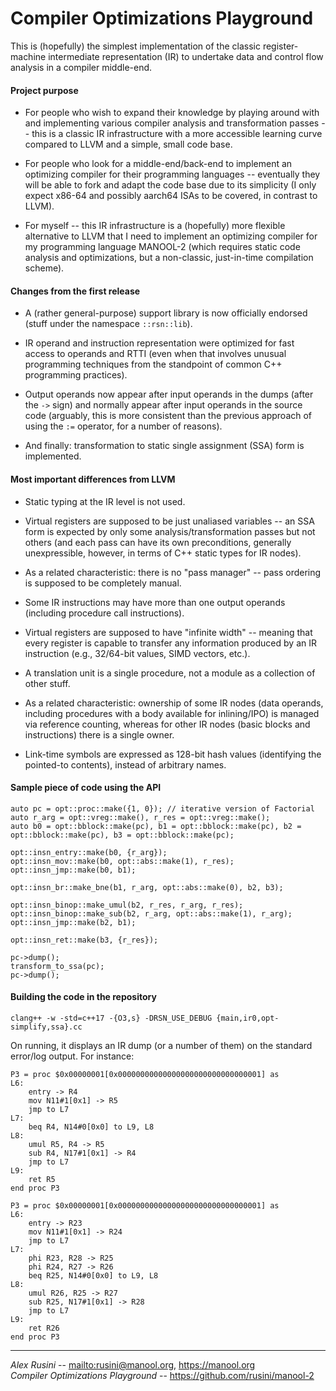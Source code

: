 Compiler Optimizations Playground
=================================

This is (hopefully) the simplest implementation of the classic register-machine intermediate representation (IR) to undertake data and control flow analysis in
a compiler middle-end.

#### Project purpose

* For people who wish to expand their knowledge by playing around with and implementing various compiler analysis and transformation passes -- this is a classic
  IR infrastructure with a more accessible learning curve compared to LLVM and a simple, small code base.

* For people who look for a middle-end/back-end to implement an optimizing compiler for their programming languages -- eventually they will be able to fork and
  adapt the code base due to its simplicity (I only expect x86-64 and possibly aarch64 ISAs to be covered, in contrast to LLVM).

* For myself -- this IR infrastructure is a (hopefully) more flexible alternative to LLVM that I need to implement an optimizing compiler for my programming
  language MANOOL-2 (which requires static code analysis and optimizations, but a non-classic, just-in-time compilation scheme).

#### Changes from the first release

* A (rather general-purpose) support library is now officially endorsed (stuff under the namespace `::rsn::lib`).

* IR operand and instruction representation were optimized for fast access to operands and RTTI (even when that involves unusual programming techniques from the
  standpoint of common C++ programming practices).

* Output operands now appear after input operands in the dumps (after the `->` sign) and normally appear after input operands in the source code (arguably, this
  is more consistent than the previous approach of using the `:=` operator, for a number of reasons).

* And finally: transformation to static single assignment (SSA) form is implemented.

#### Most important differences from LLVM

* Static typing at the IR level is not used.

* Virtual registers are supposed to be just unaliased variables -- an SSA form is expected by only some analysis/transformation passes but not others (and each
  pass can have its own preconditions, generally unexpressible, however, in terms of C++ static types for IR nodes).

* As a related characteristic: there is no "pass manager" -- pass ordering is supposed to be completely manual.

* Some IR instructions may have more than one output operands (including procedure call instructions).

* Virtual registers are supposed to have "infinite width" -- meaning that every register is capable to transfer any information produced by an IR instruction
  (e.g., 32/64-bit values, SIMD vectors, etc.).

* A translation unit is a single procedure, not a module as a collection of other stuff.

* As a related characteristic: ownership of some IR nodes (data operands, including procedures with a body available for inlining/IPO) is managed via reference
  counting, whereas for other IR nodes (basic blocks and instructions) there is a single owner.

* Link-time symbols are expressed as 128-bit hash values (identifying the pointed-to contents), instead of arbitrary names.

#### Sample piece of code using the API

    auto pc = opt::proc::make({1, 0}); // iterative version of Factorial
    auto r_arg = opt::vreg::make(), r_res = opt::vreg::make();
    auto b0 = opt::bblock::make(pc), b1 = opt::bblock::make(pc), b2 = opt::bblock::make(pc), b3 = opt::bblock::make(pc);

    opt::insn_entry::make(b0, {r_arg});
    opt::insn_mov::make(b0, opt::abs::make(1), r_res);
    opt::insn_jmp::make(b0, b1);

    opt::insn_br::make_bne(b1, r_arg, opt::abs::make(0), b2, b3);

    opt::insn_binop::make_umul(b2, r_res, r_arg, r_res);
    opt::insn_binop::make_sub(b2, r_arg, opt::abs::make(1), r_arg);
    opt::insn_jmp::make(b2, b1);

    opt::insn_ret::make(b3, {r_res});

    pc->dump();
    transform_to_ssa(pc);
    pc->dump();

#### Building the code in the repository

    clang++ -w -std=c++17 -{O3,s} -DRSN_USE_DEBUG {main,ir0,opt-simplify,ssa}.cc

On running, it displays an IR dump (or a number of them) on the standard error/log output. For instance:

    P3 = proc $0x00000001[0x00000000000000000000000000000001] as
    L6:
        entry -> R4
        mov N11#1[0x1] -> R5
        jmp to L7
    L7:
        beq R4, N14#0[0x0] to L9, L8
    L8:
        umul R5, R4 -> R5
        sub R4, N17#1[0x1] -> R4
        jmp to L7
    L9:
        ret R5
    end proc P3

    P3 = proc $0x00000001[0x00000000000000000000000000000001] as
    L6:
        entry -> R23
        mov N11#1[0x1] -> R24
        jmp to L7
    L7:
        phi R23, R28 -> R25
        phi R24, R27 -> R26
        beq R25, N14#0[0x0] to L9, L8
    L8:
        umul R26, R25 -> R27
        sub R25, N17#1[0x1] -> R28
        jmp to L7
    L9:
        ret R26
    end proc P3

---

*Alex Rusini* -- <mailto:rusini@manool.org>, <https://manool.org>  
*Compiler Optimizations Playground* -- <https://github.com/rusini/manool-2>
